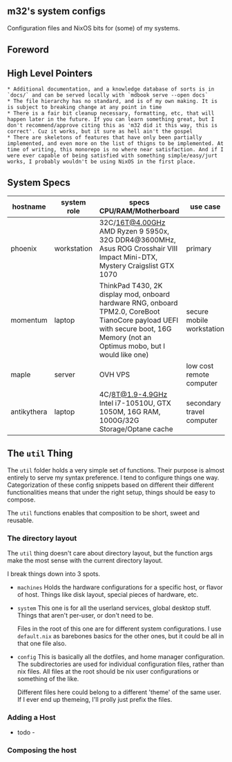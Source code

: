 m32's system configs
--------------------

Configuration files and NixOS bits for (some) of my systems.

## Foreword


## High Level Pointers

    * Additional documentation, and a knowledge database of sorts is in `docs/` and can be served locally with `mdbook serve --open docs`
    * The file hierarchy has no standard, and is of my own making. It is is subject to breaking change at any point in time
    * There is a fair bit cleanup necessary, formatting, etc, that will happen later in the future. If you can learn something great, but I don't recommend/approve citing this as 'm32 did it this way, this is correct'. Cuz it works, but it sure as hell ain't the gospel
    * There are skeletons of features that have only been partially implemented, and even more on the list of thigns to be implemented. At time of writing, this monorepo is no where near satisfaction. And if I were ever capable of being satisfied with something simple/easy/jurt works, I probably wouldn't be using NixOS in the first place.


## System Specs

| hostname    | system role | specs CPU/RAM/Motherboard                                                                                                                                                     | use case                  |
|-------------|-------------|-------------------------------------------------------------------------------------------------------------------------------------------------------------------------------|---------------------------|
| phoenix     | workstation | 32C/16T@4.00GHz AMD Ryzen 9 5950x, 32G DDR4@3600MHz, Asus ROG Crosshair VIII Impact Mini-DTX, Mystery Craigslist GTX 1070                                                     | primary                   |
| momentum    | laptop      | ThinkPad T430, 2K display mod, onboard hardware RNG, onboard TPM2.0, CoreBoot TianoCore payload UEFI with secure boot, 16G Memory (not an Optimus mobo, but I would like one) | secure mobile workstation |
| maple       | server      | OVH VPS                                                                                                                                                                       | low cost remote computer  |
| antikythera | laptop      | 4C/8T@1.9-4.9GHz Intel i7-10510U, GTX 1050M, 16G RAM, 1000G/32G Storage/Optane cache                                                                                          | secondary travel computer |




## The `util` Thing

The `util` folder holds a very simple set of functions. Their purpose is
almost entirely to serve my syntax preference. I tend to configure things
one way. Categorization of these config snippets based on different their
different functionalities means that under the right setup, things should
be easy to compose.

The `util` functions enables that composition to be short, sweet and reusable.

### The directory layout

The `util` thing doesn't care about directory layout, but the function args
make the most sense with the current directory layout.

I break things down into 3 spots.

 * `machines`
   Holds the hardware configurations for a specific host, or flavor of host.
   Things like disk layout, special pieces of hardware, etc.
 * `system`
   This one is for all the userland services, global desktop stuff. Things that
   aren't per-user, or don't need to be.

   Files in the root of this one are for different system configurations. I use
   `default.nix` as barebones basics for the other ones, but it could be all in
   that one file also.

 * `config`
   This is basically all the dotfiles, and home manager configuration. The
   subdirectories are used for individual configuration files, rather than
   nix files. All files at the root should be nix user configurations or
   something of the like.

   Different files here could belong to a different 'theme' of the same user.
   If I ever end up themeing, I'll prolly just prefix the files.

### Adding a Host

- todo -

### Composing the host
